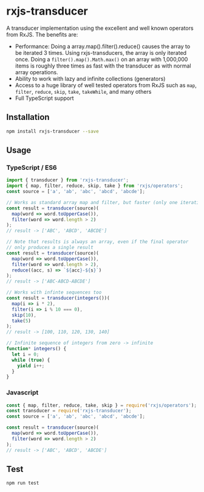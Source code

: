 # rxjs-transducer

A transducer implementation using the excellent and well known operators from RxJS.
The benefits are:

- Performance: Doing a array.map().filter().reduce() causes the array to be iterated 3 times. Using rxjs-transducers, the array is only iterated once. Doing a `filter().map().Math.max()` on an array with 1,000,000 items is roughly three times as fast with the transducer as with normal array operations.
- Ability to work with lazy and infinite collections (generators)
- Access to a huge library of well tested operators from RxJS such as `map`, `filter`, `reduce`, `skip`, `take`, `takeWhile`, and many others
- Full TypeScript support

## Installation

```sh
npm install rxjs-transducer --save
```

## Usage

### TypeScript / ES6

```typescript
import { transducer } from 'rxjs-transducer';
import { map, filter, reduce, skip, take } from 'rxjs/operators';
const source = ['a', 'ab', 'abc', 'abcd', 'abcde'];

// Works as standard array map and filter, but faster (only one iteration)
const result = transducer(source)(
  map(word => word.toUpperCase()),
  filter(word => word.length > 2)
);
// result -> ['ABC', 'ABCD', 'ABCDE']

// Note that results is always an array, even if the final operator
// only produces a single result
const result = transducer(source)(
  map(word => word.toUpperCase()),
  filter(word => word.length > 2),
  reduce((acc, s) => `${acc}-${s}`)
);
// result -> ['ABC-ABCD-ABCDE']

// Works with infinte sequences too
const result = transducer(integers())(
  map(i => i * 2),
  filter(i => i % 10 === 0),
  skip(10),
  take(5)
);
// result -> [100, 110, 120, 130, 140]

// Infinite sequence of integers from zero -> infinite
function* integers() {
  let i = 0;
  while (true) {
    yield i++;
  }
}
```

### Javascript

```javascript
const { map, filter, reduce, take, skip } = require('rxjs/operators');
const transducer = require('rxjs-transducer');
const source = ['a', 'ab', 'abc', 'abcd', 'abcde'];

const result = transducer(source)(
  map(word => word.toUpperCase()),
  filter(word => word.length > 2)
);
// result -> ['ABC', 'ABCD', 'ABCDE']
```

## Test

```sh
npm run test
```
